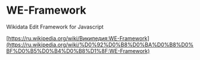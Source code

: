 WE-Framework
============

Wikidata Edit Framework for Javascript

[https://ru.wikipedia.org/wiki/Википедия:WE-Framework](https://ru.wikipedia.org/wiki/%D0%92%D0%B8%D0%BA%D0%B8%D0%BF%D0%B5%D0%B4%D0%B8%D1%8F:WE-Framework) 

